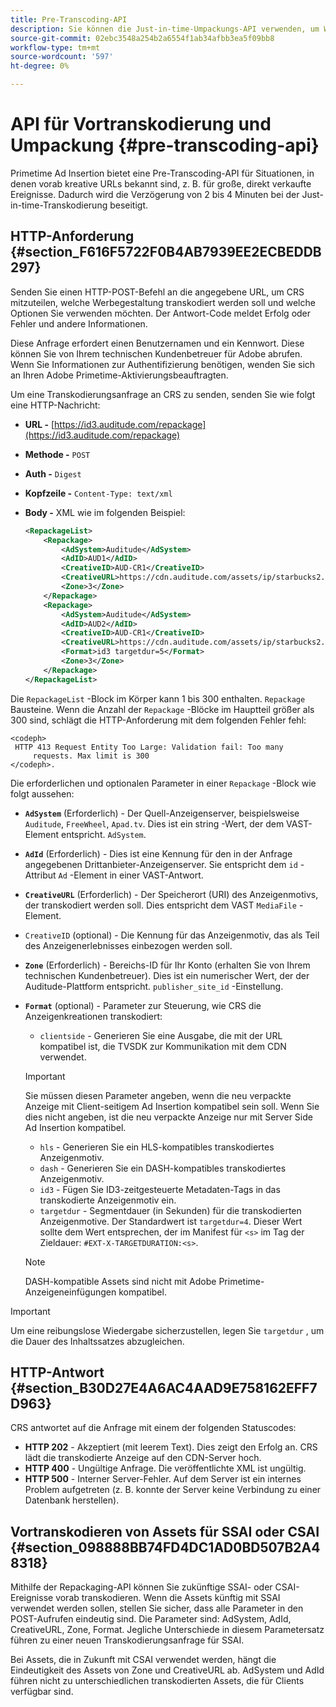 ```yaml
---
title: Pre-Transcoding-API
description: Sie können die Just-in-time-Umpackungs-API verwenden, um Werbeinhalte vorzeitig zu transkodieren, sodass bei Bedarf inhaltskompatible Versionen verfügbar sind. Dadurch wird die Verzögerung von 2-4 Minuten, die mit der Just-in-time (JIT)-Umverpackung verbunden ist, beseitigt.
source-git-commit: 02ebc3548a254b2a6554f1ab34afbb3ea5f09bb8
workflow-type: tm+mt
source-wordcount: '597'
ht-degree: 0%

---
```


# API für Vortranskodierung und Umpackung {#pre-transcoding-api}

Primetime Ad Insertion bietet eine Pre-Transcoding-API für Situationen, in denen vorab kreative URLs bekannt sind, z. B. für große, direkt verkaufte Ereignisse.  Dadurch wird die Verzögerung von 2 bis 4 Minuten bei der Just-in-time-Transkodierung beseitigt.

## HTTP-Anforderung {#section_F616F5722F0B4AB7939EE2ECBEDDB297}

Senden Sie einen HTTP-POST-Befehl an die angegebene URL, um CRS mitzuteilen, welche Werbegestaltung transkodiert werden soll und welche Optionen Sie verwenden möchten. Der Antwort-Code meldet Erfolg oder Fehler und andere Informationen.

Diese Anfrage erfordert einen Benutzernamen und ein Kennwort. Diese können Sie von Ihrem technischen Kundenbetreuer für Adobe abrufen. Wenn Sie Informationen zur Authentifizierung benötigen, wenden Sie sich an Ihren Adobe Primetime-Aktivierungsbeauftragten.

Um eine Transkodierungsanfrage an CRS zu senden, senden Sie wie folgt eine HTTP-Nachricht:

* **URL -** [https://id3.auditude.com/repackage](https://id3.auditude.com/repackage)

* **Methode -** `POST`

* **Auth -** `Digest`

* **Kopfzeile -** `Content-Type: text/xml`

* **Body -** XML wie im folgenden Beispiel:

  ```xml
  <RepackageList>
      <Repackage>
          <AdSystem>Auditude</AdSystem>
          <AdID>AUD1</AdID>
          <CreativeID>AUD-CR1</CreativeID>
          <CreativeURL>https://cdn.auditude.com/assets/ip/starbucks2.mp4</CreativeURL>
          <Zone>3</Zone>
      </Repackage>
      <Repackage>
          <AdSystem>Auditude</AdSystem>
          <AdID>AUD2</AdID>
          <CreativeID>AUD-CR1</CreativeID>
          <CreativeURL>https://cdn.auditude.com/assets/ip/starbucks2.mp4</CreativeURL>
          <Format>id3 targetdur=5</Format>
          <Zone>3</Zone>
      </Repackage>
  </RepackageList>
  ```

Die `RepackageList` -Block im Körper kann 1 bis 300 enthalten. `Repackage` Bausteine. Wenn die Anzahl der `Repackage` -Blöcke im Hauptteil größer als 300 sind, schlägt die HTTP-Anforderung mit dem folgenden Fehler fehl:

```
<codeph>
 HTTP 413 Request Entity Too Large: Validation fail: Too many
     requests. Max limit is 300
</codeph>.
```


Die erforderlichen und optionalen Parameter in einer `Repackage` -Block wie folgt aussehen:

* **`AdSystem`** (Erforderlich) - Der Quell-Anzeigenserver, beispielsweise `Auditude`, `FreeWheel`, `Apad.tv`. Dies ist ein string -Wert, der dem VAST-Element entspricht. `AdSystem`.

* **`AdId`** (Erforderlich) - Dies ist eine Kennung für den in der Anfrage angegebenen Drittanbieter-Anzeigenserver. Sie entspricht dem `id` -Attribut `Ad` -Element in einer VAST-Antwort.

* **`CreativeURL`** (Erforderlich) - Der Speicherort (URI) des Anzeigenmotivs, der transkodiert werden soll. Dies entspricht dem VAST `MediaFile` -Element.

* `CreativeID` (optional) - Die Kennung für das Anzeigenmotiv, das als Teil des Anzeigenerlebnisses einbezogen werden soll.
* **`Zone`** (Erforderlich) - Bereichs-ID für Ihr Konto (erhalten Sie von Ihrem technischen Kundenbetreuer). Dies ist ein numerischer Wert, der der Auditude-Plattform entspricht. `publisher_site_id` -Einstellung.

* **`Format`** (optional) - Parameter zur Steuerung, wie CRS die Anzeigenkreationen transkodiert:

   * `clientside` - Generieren Sie eine Ausgabe, die mit der URL kompatibel ist, die TVSDK zur Kommunikation mit dem CDN verwendet.

  >[!IMPORTANT]
  >
  >Sie müssen diesen Parameter angeben, wenn die neu verpackte Anzeige mit Client-seitigem Ad Insertion kompatibel sein soll. Wenn Sie dies nicht angeben, ist die neu verpackte Anzeige nur mit Server Side Ad Insertion kompatibel.

   * `hls` - Generieren Sie ein HLS-kompatibles transkodiertes Anzeigenmotiv.
   * `dash` - Generieren Sie ein DASH-kompatibles transkodiertes Anzeigenmotiv.
   * `id3` - Fügen Sie ID3-zeitgesteuerte Metadaten-Tags in das transkodierte Anzeigenmotiv ein.
   * `targetdur` - Segmentdauer (in Sekunden) für die transkodierten Anzeigenmotive. Der Standardwert ist `targetdur=4`. Dieser Wert sollte dem Wert entsprechen, der im Manifest für `<s>` im Tag der Zieldauer: `#EXT-X-TARGETDURATION:<s>`.

  >[!NOTE]
  >
  >DASH-kompatible Assets sind nicht mit Adobe Primetime-Anzeigeneinfügungen kompatibel.

>[!IMPORTANT]
>
>Um eine reibungslose Wiedergabe sicherzustellen, legen Sie `targetdur` , um die Dauer des Inhaltssatzes abzugleichen.

## HTTP-Antwort {#section_B30D27E4A6AC4AAD9E758162EFF7D963}

CRS antwortet auf die Anfrage mit einem der folgenden Statuscodes:

* **HTTP 202** - Akzeptiert (mit leerem Text). Dies zeigt den Erfolg an. CRS lädt die transkodierte Anzeige auf den CDN-Server hoch.
* **HTTP 400** - Ungültige Anfrage. Die veröffentlichte XML ist ungültig.
* **HTTP 500** - Interner Server-Fehler. Auf dem Server ist ein internes Problem aufgetreten (z. B. konnte der Server keine Verbindung zu einer Datenbank herstellen).

## Vortranskodieren von Assets für SSAI oder CSAI {#section_098888BB74FD4DC1AD0BD507B2A48318}

Mithilfe der Repackaging-API können Sie zukünftige SSAI- oder CSAI-Ereignisse vorab transkodieren. Wenn die Assets künftig mit SSAI verwendet werden sollen, stellen Sie sicher, dass alle Parameter in den POST-Aufrufen eindeutig sind. Die Parameter sind: AdSystem, AdId, CreativeURL, Zone, Format. Jegliche Unterschiede in diesem Parametersatz führen zu einer neuen Transkodierungsanfrage für SSAI.

Bei Assets, die in Zukunft mit CSAI verwendet werden, hängt die Eindeutigkeit des Assets von Zone und CreativeURL ab. AdSystem und AdId führen nicht zu unterschiedlichen transkodierten Assets, die für Clients verfügbar sind.
